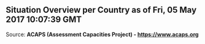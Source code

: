 ## Situation Overview per Country as of Fri, 05 May 2017 10:07:39 GMT

Source: **ACAPS (Assessment Capacities Project) - https://www.acaps.org**